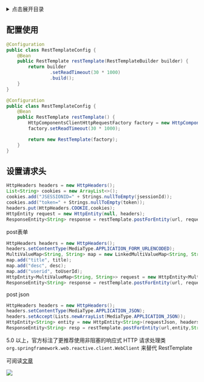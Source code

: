 
<details>
<summary>点击展开目录</summary>
<!-- TOC -->

- [配置使用](#配置使用)
- [设置请求头](#设置请求头)

<!-- /TOC -->
</details>

## 配置使用

```Java
@Configuration
public class RestTemplateConfig {
    @Bean
    public RestTemplate restTemplate(RestTemplateBuilder builder) {
        return builder
                .setReadTimeout(30 * 1000)
                .build();
    }
}
```

```Java
@Configuration
public class RestTemplateConfig {
    @Bean
    public RestTemplate restTemplate() {
        HttpComponentsClientHttpRequestFactory factory = new HttpComponentsClientHttpRequestFactory();
        factory.setReadTimeout(30 * 1000);

        return new RestTemplate(factory);
    }
}
```

## 设置请求头

```Java
HttpHeaders headers = new HttpHeaders();
List<String> cookies = new ArrayList<>();
cookies.add("JSESSIONID=" + Strings.nullToEmpty(jsessionId));
cookies.add("token=" + Strings.nullToEmpty(token));
headers.put(HttpHeaders.COOKIE,cookies);
HttpEntity request = new HttpEntity(null, headers);
ResponseEntity<String> response = restTemplate.postForEntity(url, request, String.class);
```


post表单
```Java
HttpHeaders headers = new HttpHeaders();
headers.setContentType(MediaType.APPLICATION_FORM_URLENCODED);
MultiValueMap<String, String> map = new LinkedMultiValueMap<String, String>();
map.add("title", title);
map.add("desc", desc);
map.add("userid", toUserId);
HttpEntity<MultiValueMap<String, String>> request = new HttpEntity<MultiValueMap<String, String>>(map, headers);
ResponseEntity<String> response = restTemplate.postForEntity(url, request, String.class);
```


post json
```Java
HttpHeaders headers = new HttpHeaders();
headers.setContentType(MediaType.APPLICATION_JSON);
headers.setAccept(Lists.newArrayList(MediaType.APPLICATION_JSON));
HttpEntity<String> entity = new HttpEntity<String>(requestJson, headers);
ResponseEntity<String> resp = restTemplate.postForEntity(url,entity,String.class);
```

5.0 以上，官方标注了更推荐使用非阻塞的响应式 HTTP 请求处理类 `org.springframework.web.reactive.client.WebClient` 来替代 RestTemplate

可阅读[文章](https://juejin.im/post/5cd680eff265da037b612e28)


[![](https://static.segmentfault.com/v-5b1df2a7/global/img/creativecommons-cc.svg)](https://creativecommons.org/licenses/by-nc-nd/4.0/)
